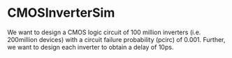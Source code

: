 # CMOSInverterSim
We want to design a CMOS logic circuit of 100 million inverters (i.e. 200million devices) with a circuit failure probability (pcirc) of 0.001. Further, we want to design each inverter to obtain a delay of 10ps. 
